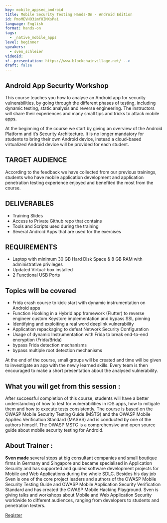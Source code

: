 ```yaml
---
key: mobile_appsec_android
title: Mobile Security Testing Hands-On - Android Edition
id: PmoMEVHO3imfUIMXsPai
language: English
format: hands-on
tags:
  - _native_mobile_apps
level: beginner
speakers:
  - sven_schleier
videoId: 
<!--presentation: https://www.blockchainvillage.net/ -->
draft: false
---
```

<h2>Android App Security Workshop</h2>

This course teaches you how to analyse an Android app for security vulnerabilities, by going through the different phases of testing, including dynamic testing, static analysis and reverse engineering. The instructors will share their experiences and many small tips and tricks to attack mobile apps.

At the beginning of the course we start by giving an overview of the Android Platform and it’s Security Architecture.  It is no longer mandatory for students to bring their own Android device, instead a cloud-based virtualized Android device will be provided for each student. 

<h2>TARGET AUDIENCE</h2>

According to the feedback we have collected from our previous trainings, students who have mobile application development and application penetration testing experience enjoyed and benefited the most from the course. 

<h2>DELIVERABLES</h2>
<ul>
<li>Training Slides </li>
<li>Access to Private Github repo that contains </li>
<li>Tools and Scripts used during the training</li>
<li>Several Android Apps that are used for the exercises</li>
</ul>

<h2>REQUIREMENTS</h2>
<ul>
<li>Laptop with minimum 30 GB Hard Disk Space & 8 GB RAM with administrative privileges </li>
<li>Updated Virtual-box installed</li>
<li>2 Functional USB Ports</li>
</ul>

<h2>Topics will be covered</h2>
<ul>
<li>Frida crash course to kick-start with dynamic instrumentation on Android apps </li>
<li>Function Hooking in a Hybrid app framework (Flutter) to reverse engineer custom Keystore implementation and bypass SSL pinning </li>
<li>Identifying and exploiting a real word deeplink vulnerability </li>
<li>Application repackaging to defeat Network Security Configuration </li>
<li>Usage of dynamic Instrumentation with Frida to break end-to-end encryption (Frida/Brida) </li>
<li>bypass Frida detection mechanisms </li>
<li>bypass multiple root detection mechanisms </li>
</ul>

At the end of the course, small groups will be created and time will be given to investigate an app with the newly learned skills. Every team is then encouraged to make a short presentation about the analysed vulnerability.


<h2>What you will get from this session :</h2>

After successful completion of this course, students will have a better understanding of how to test for vulnerabilities in iOS apps, how to mitigate them and how to execute tests consistently. The course is based on the OWASP Mobile Security Testing Guide (MSTG) and the OWASP Mobile AppSec Verification Standard (MASVS) and is conducted by one of the authors himself. The OWASP MSTG is a comprehensive and open source guide about mobile security testing for Android. 

<h2>About Trainer :</h2>

<b>Sven made</b> several stops at big consultant companies and small boutique firms in Germany and Singapore and became specialised in Application Security and has supported and guided software development projects for Mobile and Web Applications during the whole SDLC. Besides his day job Sven is one of the core project leaders and authors of the OWASP Mobile Security Testing Guide and OWASP Mobile Application Security Verification Standard and has created the OWASP Mobile Hacking Playground. Sven is giving talks and workshops about Mobile and Web Application Security worldwide to different audiences, ranging from developers to students and penetration testers.

<a align="center" class="btn primary" target="_blank" rel="noopener" href="https://docs.google.com/forms/d/1l0JWU9j-t_i0xJDF6NK7SPQoevcGx_ijkmsMoyvmxPk">Register</a>